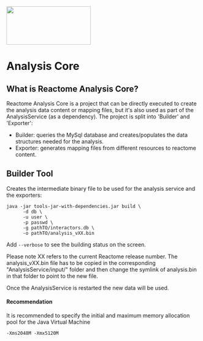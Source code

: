 <img src=https://cloud.githubusercontent.com/assets/6883670/22938783/bbef4474-f2d4-11e6-92a5-07c1a6964491.png width=220 height=100 />

# Analysis Core

## What is Reactome Analysis Core?
Reactome Analysis Core is a project that can be directly executed to create the analysis data content or mapping files,
but it's also used as part of the AnalysisService (as a dependency).
The project is split into 'Builder' and 'Exporter':
  * Builder: queries the MySql database and creates/populates the data structures needed for the analysis.
  * Exporter: generates mapping files from different resources to reactome content.

## Builder Tool

Creates the intermediate binary file to be used for the analysis service and the exporters:

```console
java -jar tools-jar-with-dependencies.jar build \
      -d db \ 
      -u user \
      -p passwd \
      -g pathTO/interactors.db \
      -o pathTO/analysis_vXX.bin
```

Add ```--verbose``` to see the building status on the screen.

Please note XX refers to the current Reactome release number. The analysis_vXX.bin file has to be copied in the 
corresponding "AnalysisService/input/" folder and then change the symlink of analysis.bin in that folder to point
to the new file.

Once the AnalysisService is restarted the new data will be used.

#### Recommendation
It is recommended to specify the initial and maximum memory allocation pool for the Java Virtual Machine

```console
-Xms2048M -Xmx5120M
```
